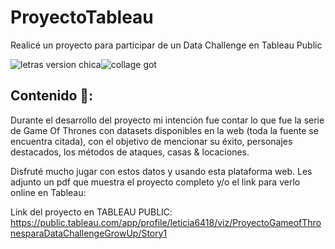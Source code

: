 # ProyectoTableau
Realicé un proyecto para participar de un Data Challenge en Tableau Public 


![letras version chica](https://user-images.githubusercontent.com/80054717/187475389-30a66deb-7bc7-4822-8c56-ec98b1ab647d.png)![collage got](https://user-images.githubusercontent.com/80054717/187475416-1bff5b1b-7ba2-4423-a3ec-bd05a510a43d.png)






## Contenido 🧐: 
Durante el desarrollo del proyecto mi intención fue contar lo que fue la serie de Game Of Thrones con datasets disponibles en la web (toda la fuente se encuentra citada), con el objetivo de mencionar su éxito, personajes destacados, los métodos de ataques, casas & locaciones. 

Disfruté mucho jugar con estos datos y usando esta plataforma web. Les adjunto un pdf que muestra el proyecto completo y/o el link para verlo online en Tableau:




Link del proyecto en TABLEAU PUBLIC: https://public.tableau.com/app/profile/leticia6418/viz/ProyectoGameofThronesparaDataChallengeGrowUp/Story1
